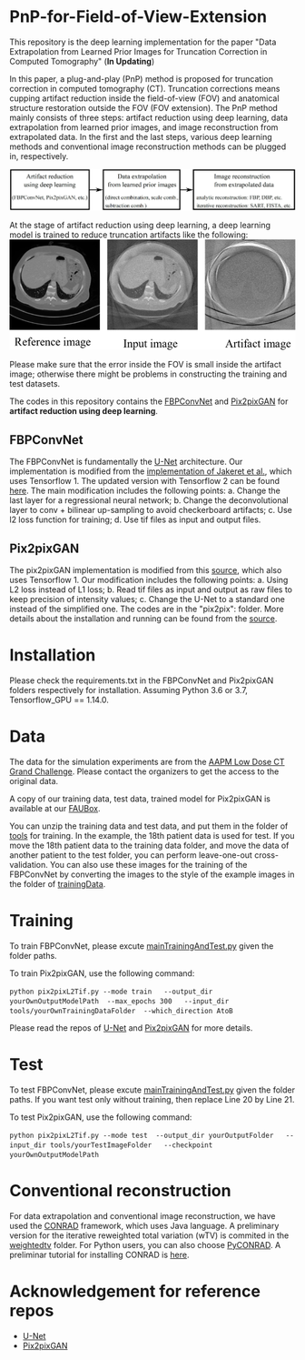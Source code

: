 # PnP-for-Field-of-View-Extension

This repository is the deep learning implementation for the paper "Data Extrapolation from Learned Prior Images for Truncation Correction in Computed Tomography" (**In Updating**)

In this paper, a plug-and-play (PnP) method is proposed for truncation correction in computed tomography (CT). Truncation corrections means cupping artifact reduction inside the field-of-view (FOV) and anatomical structure restoration outside the FOV (FOV extension). The PnP method mainly consists of three steps: artifact reduction using deep learning,
data extrapolation from learned prior images, and image reconstruction from extrapolated data. In the first and the last steps, various deep learning methods and conventional image reconstruction methods can be plugged in, respectively.


![pipeline](https://github.com/YixingHuang/PnP-for-Field-of-View-Extension/blob/main/DescriptionImages/pipeline.png)

At the stage of artifact reduction using deep learning, a deep learning model is trained to reduce truncation artifacts like the following:
![example](https://github.com/YixingHuang/PnP-for-Field-of-View-Extension/blob/main/DescriptionImages/Example.png)

Please make sure that the error inside the FOV is small inside the artifact image; otherwise there might be problems in constructing the training and test datasets.

The codes in this repository contains the [FBPConvNet](https://ieeexplore.ieee.org/document/7949028) and [Pix2pixGAN](https://arxiv.org/abs/1611.07004) for **artifact reduction using deep learning**.

## FBPConvNet
The FBPConvNet is fundamentally the [U-Net](https://arxiv.org/abs/1505.04597) architecture. Our implementation is modified from the [implementation of Jakeret et al.](https://github.com/jakeret/tf_unet), which uses Tensorflow 1. The updated version with Tensorflow 2 can be found [here](https://github.com/jakeret/unet). The main modification includes the following points: a. Change the last layer for a regressional neural network; b. Change the deconvolutional layer to conv + bilinear up-sampling to avoid checkerboard artifacts; c. Use l2 loss function for training; d. Use tif files as input and output files.

## Pix2pixGAN
The pix2pixGAN implementation is modified from this [source](https://github.com/affinelayer/pix2pix-tensorflow), which also uses Tensorflow 1. Our modification includes the following points: a. Using L2 loss instead of L1 loss; b. Read tif files as input and output as raw files to keep precision of intensity values; c. Change the U-Net to a standard one instead of the simplified one. The codes are in the "pix2pix": folder. More details about the installation and running can be found from the [source](https://github.com/affinelayer/pix2pix-tensorflow).

# Installation
Please check the requirements.txt in the FBPConvNet and Pix2pixGAN folders respectively for installation. Assuming Python 3.6 or 3.7, Tensorflow_GPU == 1.14.0.

# Data
The data for the simulation experiments are from the [AAPM Low Dose CT Grand Challenge](https://www.aapm.org/grandchallenge/lowdosect/#). Please contact the organizers to get the access to the original data.

A copy of our training data, test data, trained model for Pix2pixGAN is available at our [FAUBox](https://faubox.rrze.uni-erlangen.de/public?folderID=MkM3MjFVWHJxdDN5Ym9BOG50Ujlw). 

You can unzip the training data and test data, and put them in the folder of [tools](https://github.com/YixingHuang/PnP-for-Field-of-View-Extension/blob/main/Pix2pixGAN/tools/) for training. In the example, the 18th patient data is used for test. If you move the 18th patient data to the training data folder, and move the data of another patient to the test folder, you can perform leave-one-out cross-validation. You can also use these images for the training of the FBPConvNet by converting the images to the style of the example images in the folder of [trainingData](https://github.com/YixingHuang/PnP-for-Field-of-View-Extension/blob/main/FBPConvNet/trainingData/).

# Training
 
 To train FBPConvNet, please excute [mainTrainingAndTest.py](https://github.com/YixingHuang/PnP-for-Field-of-View-Extension/blob/main/FBPConvNet/tf_unet/) given the folder paths.
 
 To train Pix2pixGAN, use the following command:
 
 `python pix2pixL2Tif.py --mode train   --output_dir yourOwnOutputModelPath  --max_epochs 300   --input_dir tools/yourOwnTrainingDataFolder  --which_direction AtoB `

Please read the repos of [U-Net](https://github.com/jakeret/tf_unet) and [Pix2pixGAN](https://github.com/affinelayer/pix2pix-tensorflow) for more details.

# Test

To test FBPConvNet, please excute [mainTrainingAndTest.py](https://github.com/YixingHuang/PnP-for-Field-of-View-Extension/blob/main/FBPConvNet/tf_unet/) given the folder paths. If you want test only without training, then replace Line 20 by Line 21.
 
 To test Pix2pixGAN, use the following command:
 
 `python pix2pixL2Tif.py --mode test  --output_dir yourOutputFolder   --input_dir tools/yourTestImageFolder   --checkpoint yourOwnOutputModelPath `
 
 # Conventional reconstruction
 
 For data extrapolation and conventional image reconstruction, we have used the [CONRAD](https://github.com/akmaier/CONRAD) framework, which uses Java language. A preliminary version for the iterative reweighted total variation (wTV) is commited in the [weightedtv](https://github.com/akmaier/CONRAD/tree/master/src/edu/stanford/rsl/tutorial/weightedtv) folder. For Python users, you can also choose [PyCONRAD](https://github.com/theHamsta/pyconrad). A preliminar tutorial for installing CONRAD is [here](https://www5.cs.fau.de/conrad/tutorials/index.html).
 
# Acknowledgement for reference repos
 - [U-Net](https://github.com/jakeret/tf_unet)
 - [Pix2pixGAN](https://github.com/affinelayer/pix2pix-tensorflow)
